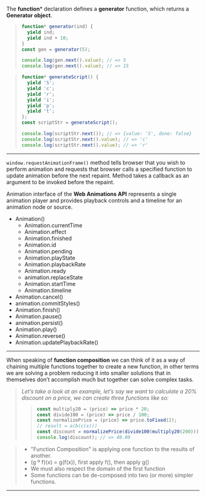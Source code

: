 The **function*** declaration defines a **generator** function, which returns a **Generator object**.
> ```javascript
> function* generator(ind) {
>   yield ind;
>   yield ind + 10;
> }
> const gen = generator(5);
> 
> console.log(gen.next().value); // => 5
> console.log(gen.next().value); // => 15
> ```

> ```javascript
> function* generateScript() {
>   yield 'S';
>   yield 'c';
>   yield 'r';
>   yield 'i';
>   yield 'p';
>   yield 't';
> };
> const scriptStr = generateScript();
>
> console.log(scriptStr.next()); // => {value: 'S', done: false}
> console.log(scriptStr.next().value); // => 'c'
> console.log(scriptStr.next().value); // => 'r'
> ```
___

``window.requestAnimationFrame()`` method tells browser that you wish to perform animation and requests that browser calls a specified function to update animation before the next repaint. Method takes a callback as an argument to be invoked before the repaint.

Animation interface of the **Web Animations API** represents a single animation player and provides playback controls and a timeline for an animation node or source.
+ Animation()
    - Animation.currentTime
    - Animation.effect
    - Animation.finished
    - Animation.id
    - Animation.pending
    - Animation.playState
    - Animation.playbackRate
    - Animation.ready
    - animation.replaceState
    - Animation.startTime
    - Animation.timeline
 + Animation.cancel()
 + animation.commitStyles()
 + Animation.finish()
 + Animation.pause()
 + animation.persist()
 + Animation.play()
 + Animation.reverse()
 + Animation.updatePlaybackRate()
 ___

When speaking of **function composition** we can think of it as a way of chaining multiple functions together to create a new function, in other terms we are solving a problem reducing it into smaller solutions that in themselves don’t accomplish much but together can solve complex tasks.
> _Let’s take a look at an example, let’s say we want to calculate a 20% discount on a price, we can create three functions like so:_
> > ```javascript
> > const multiply20 = (price) => price * 20;
> > const divide100 = (price) => price / 100;
> > const normalizePrice = (price) => price.toFixed(2);
> > // result = a(b(c(x)))
> > const discount = normalizePrice(divide100(multiply20(200)));
> > console.log(discount); // => 40.00
> > ```





> * "Function Composition" is applying one function to the results of another.
> * (g º f)(x) = g(f(x)), first apply f(), then apply g()
> * We must also respect the domain of the first function
> * Some functions can be de-composed into two (or more) simpler functions.
___



